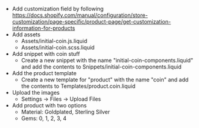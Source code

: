 * Add customization field by following https://docs.shopify.com/manual/configuration/store-customization/page-specific/product-page/get-customization-information-for-products
* Add assets
    * Assets/initial-coin.js.liquid
    * Assets/initial-coin.scss.liquid
* Add snippet with coin stuff
    * Create a new snippet with the name "initial-coin-components.liquid" and add the contents to Snippets/initial-coin-components.liquid
* Add the product template
    * Create a new template for "product" with the name "coin" and add the contents to  Templates/product.coin.liquid
* Upload the images
    * Settings -> Files -> Upload Files
* Add product with two options
    * Material: Goldplated, Sterling Silver
    * Gems: 0, 1, 2, 3, 4
    
